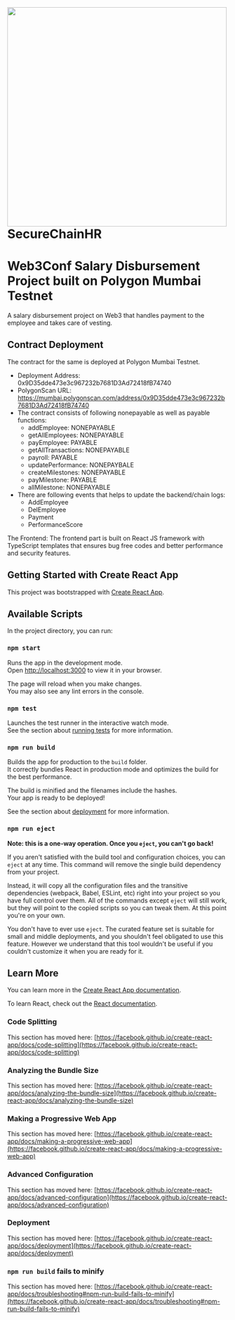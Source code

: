 <img align='left' src="https://github.com/codinggeek1/EmployeeManagement/blob/main/Secure.png" width="500"> 

# SecureChainHR

# Web3Conf Salary Disbursement Project built on Polygon Mumbai Testnet
A salary disbursement project on Web3 that handles payment to the employee and takes care of vesting.

## Contract Deployment
The contract for the same is deployed at Polygon Mumbai Testnet.
- Deployment Address: 0x9D35dde473e3c967232b7681D3Ad72418fB74740
- PolygonScan URL: https://mumbai.polygonscan.com/address/0x9D35dde473e3c967232b7681D3Ad72418fB74740
- The contract consists of following nonepayable as well as payable functions:
  - addEmployee: NONEPAYABLE
  - getAllEmployees: NONEPAYABLE
  - payEmployee: PAYABLE
  - getAllTransactions: NONEPAYABLE
  - payroll: PAYABLE
  - updatePerformance: NONEPAYBALE
  - createMilestones: NONEPAYABLE
  - payMilestone: PAYABLE
  - allMilestone: NONEPAYABLE
- There are following events that helps to update the backend/chain logs:
  - AddEmployee
  - DelEmployee
  - Payment
  - PerformanceScore

The Frontend:
The frontend part is built on React JS framework with TypeScript templates that ensures bug free codes and better performance and security features.

## Getting Started with Create React App

This project was bootstrapped with [Create React App](https://github.com/facebook/create-react-app).

## Available Scripts

In the project directory, you can run:

### `npm start`

Runs the app in the development mode.\
Open [http://localhost:3000](http://localhost:3000) to view it in your browser.

The page will reload when you make changes.\
You may also see any lint errors in the console.

### `npm test`

Launches the test runner in the interactive watch mode.\
See the section about [running tests](https://facebook.github.io/create-react-app/docs/running-tests) for more information.

### `npm run build`

Builds the app for production to the `build` folder.\
It correctly bundles React in production mode and optimizes the build for the best performance.

The build is minified and the filenames include the hashes.\
Your app is ready to be deployed!

See the section about [deployment](https://facebook.github.io/create-react-app/docs/deployment) for more information.

### `npm run eject`

**Note: this is a one-way operation. Once you `eject`, you can't go back!**

If you aren't satisfied with the build tool and configuration choices, you can `eject` at any time. This command will remove the single build dependency from your project.

Instead, it will copy all the configuration files and the transitive dependencies (webpack, Babel, ESLint, etc) right into your project so you have full control over them. All of the commands except `eject` will still work, but they will point to the copied scripts so you can tweak them. At this point you're on your own.

You don't have to ever use `eject`. The curated feature set is suitable for small and middle deployments, and you shouldn't feel obligated to use this feature. However we understand that this tool wouldn't be useful if you couldn't customize it when you are ready for it.

## Learn More

You can learn more in the [Create React App documentation](https://facebook.github.io/create-react-app/docs/getting-started).

To learn React, check out the [React documentation](https://reactjs.org/).

### Code Splitting

This section has moved here: [https://facebook.github.io/create-react-app/docs/code-splitting](https://facebook.github.io/create-react-app/docs/code-splitting)

### Analyzing the Bundle Size

This section has moved here: [https://facebook.github.io/create-react-app/docs/analyzing-the-bundle-size](https://facebook.github.io/create-react-app/docs/analyzing-the-bundle-size)

### Making a Progressive Web App

This section has moved here: [https://facebook.github.io/create-react-app/docs/making-a-progressive-web-app](https://facebook.github.io/create-react-app/docs/making-a-progressive-web-app)

### Advanced Configuration

This section has moved here: [https://facebook.github.io/create-react-app/docs/advanced-configuration](https://facebook.github.io/create-react-app/docs/advanced-configuration)

### Deployment

This section has moved here: [https://facebook.github.io/create-react-app/docs/deployment](https://facebook.github.io/create-react-app/docs/deployment)

### `npm run build` fails to minify

This section has moved here: [https://facebook.github.io/create-react-app/docs/troubleshooting#npm-run-build-fails-to-minify](https://facebook.github.io/create-react-app/docs/troubleshooting#npm-run-build-fails-to-minify)

